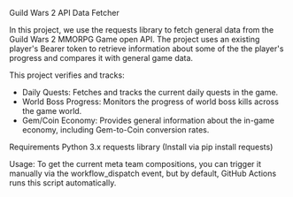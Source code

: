 Guild Wars 2 API Data Fetcher

In this project, we use the requests library to fetch general data from the Guild Wars 2 MMORPG Game open API. The project uses an existing player's Bearer token to retrieve information about some of the the player's progress and compares it with general game data.

This project verifies and tracks:
- Daily Quests: Fetches and tracks the current daily quests in the game.
- World Boss Progress: Monitors the progress of world boss kills across the game world.
- Gem/Coin Economy: Provides general information about the in-game economy, including Gem-to-Coin conversion rates.

Requirements
Python 3.x
requests library (Install via pip install requests)

Usage: To get the current meta team compositions, you can trigger it manually via the workflow_dispatch event, but by default, GitHub Actions runs this script automatically.
